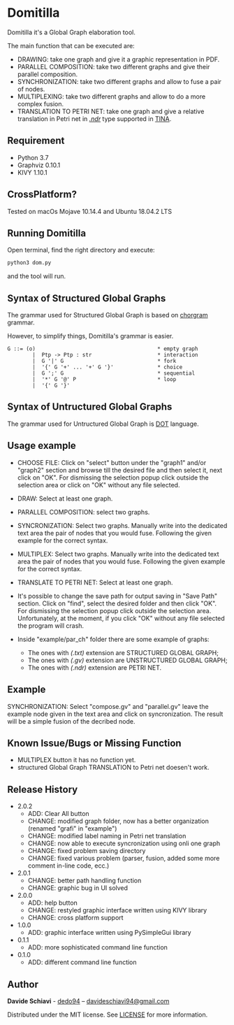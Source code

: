 # Domitilla
Domitilla it's a Global Graph elaboration tool.

The main function that can be executed are: 

- DRAWING: take one graph and give it a graphic representation in PDF.
- PARALLEL COMPOSITION: take two different graphs and give their parallel composition. 
- SYNCHRONIZATION: take two different graphs and allow to fuse a pair of nodes. 
- MULTIPLEXING: take two different graphs and allow to do a more complex fusion.
- TRANSLATION TO PETRI NET: take one graph and give a relative translation in Petri net in [_.ndr_](http://projects.laas.fr/tina/manuals/formats.html#3) type supported in [TINA](http://projects.laas.fr/tina/download.php).

## Requirement
- Python 3.7
- Graphviz 0.10.1
- KIVY 1.10.1

## CrossPlatform?

Tested on macOs Mojave 10.14.4 and Ubuntu 18.04.2 LTS

## Running Domitilla

Open terminal, find the right directory and execute:
```sh
python3 dom.py
```
and the tool will run.

## Syntax of Structured Global Graphs

The grammar used for Structured Global Graph is based on [chorgram](https://bitbucket.org/emlio_tuosto/chorgram/wiki/Home) grammar.

However, to simplify things, Domitilla's grammar is easier.

```
G ::= (o)                                       * empty graph
        |  Ptp -> Ptp : str                     * interaction
        |  G '|' G                              * fork
        |  '{' G '+' ... '+' G '}'              * choice
        |  G ';' G                              * sequential
        |  '*' G '@' P                          * loop
        |  '{' G '}'

```

## Syntax of Untructured Global Graphs

The grammar used for Untructured Global Graph is [DOT](https://graphviz.gitlab.io/_pages/doc/info/lang.html) language.



## Usage example

- CHOOSE FILE: Click on "select" button under the "graph1" and/or "graph2" section and browse till the desired file and then select it, next click on "OK".
For dismissing the selection popup click outside the selection area or click on "OK" without any file selected. 

- DRAW: Select at least one graph.

- PARALLEL COMPOSITION: select two graphs.

- SYNCRONIZATION: Select two graphs. Manually write into the dedicated text area the pair of nodes that you would fuse. Following the given example for the correct syntax.

- MULTIPLEX: Select two graphs. Manually write into the dedicated text area the pair of nodes that you would fuse. Following the given example for the correct syntax.
 
- TRANSLATE TO PETRI NET: Select at least one graph.

- It's possible to change the save path for output saving in "Save Path" section. Click on "find", select the desired folder and then click "OK". 
For dismissing the selection popup click outside the selection area. Unfortunately, at the moment,  if you click "OK" without any file selected the program will crash. 

- Inside "example/par_ch" folder there are some example of graphs:
    * The ones with _(.txt)_ extension are STRUCTURED GLOBAL GRAPH; 
    * The ones with _(.gv)_ extension are UNSTRUCTURED GLOBAL GRAPH;
    * The ones with _(.ndr)_ extension are PETRI NET.

## Example

SYNCHRONIZATION: Select "compose.gv" and "parallel.gv" leave the example node given in the text area and click on syncronization. The result will be a simple fusion of the decribed node.

## Known Issue/Bugs or Missing Function 

- MULTIPLEX button it has no function yet.
- structured Global Graph TRANSLATION to Petri net doesen't work.

## Release History

* 2.0.2
    * ADD: Clear All button
    * CHANGE: modified graph folder, now has a better organization (renamed "grafi" in "example")
    * CHANGE: modified label naming in Petri net translation
    * CHANGE: now able to execute syncronization using onli one graph
    * CHANGE: fixed problem saving directory
    * CHANGE: fixed various problem (parser, fusion, added some more comment in-line code, ecc.)
* 2.0.1
    * CHANGE: better path handling function
    * CHANGE: graphic bug in UI solved
* 2.0.0
    * ADD: help button
    * CHANGE: restyled graphic interface written using KIVY library
    * CHANGE: cross platform support 
* 1.0.0
    * ADD: graphic interface written using PySimpleGui library
* 0.1.1
    * ADD: more sophisticated command line function
* 0.1.0
    * ADD: different command line function

## Author
**Davide Schiavi** - [dedo94](https://github.com/dedo94) – davideschiavi94@gmail.com

Distributed under the MIT license. See [LICENSE](LICENSE) for more information.
